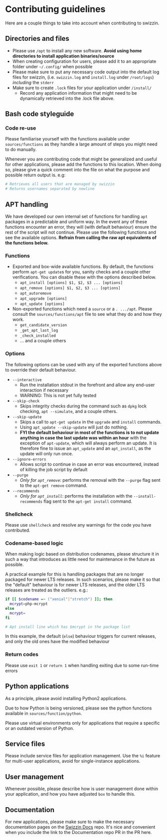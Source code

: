 # Contributing guidelines
Here are a couple things to take into account when contributing to swizzin.

## Directories and files
- Please use `/opt` to install any new software. **Avoid using home directories to install application binaries/source**
- When creating configuration for users, please add it to an appropriate folder under `~/.config/` when possible
- Please make sure to put any necessary code output into the default log files for swizzin, (i.e. `swizzin.log` and `install.log` under `/root/logs`) *including* the `stderr`
- Make sure to create `.lock` files for your application under `/install/`
  - Record any application information that might need to be dynamically retrieved into the .lock file above.

## Bash code styleguide
### Code re-use
Please familiarise yourself with the functions available under `sources/functions` as they handle a large amount of steps you might need to do manually.

Whenever you are contributing code that might be generalized and useful for other applications, please add the functions to this location. When doing so, please give a quick comment into the file on what the purpose and possible return output is. e.g:
```bash
# Retrieves all users that are managed by swizzin
# Returns usernames separated by newline
```

## APT handling
We have developed our own internal set of functions for handling `apt` packages in a predictable and uniform way. In the event any of these functions encounter an error, they will (with default behaviour) ensure the rest of the script will not continue. Please use the following functions and see the available options. **Refrain from calling the raw apt equivalents of the functions below.** 

### Functions
* Exported and box-wide available functions. By default, the functions perform `apt-get update`s for you, sanity checks and a couple other verifications. You can disable these with the options described below.
  * `apt_install [options] $1, $2, $3 ... [options]`
  * `apt_remove [options] $1, $2, $3 ... [options]`
  * `apt_autoremove`
  * `apt_upgrade [options]`
  * `apt_update [options]`
* Non-exported functions which need a `source` or a `. .../apt`. Please consult the `sources/functions/apt` file to see what they do and how they work.
  * `get_candidate_version`
  * `_get_apt_last_log`
  * `_check_installed`
  * ... and a couple others

### Options
The following options can be used with any of the exported functions above to override their default behaviour.

* `--interactive`
  * Run the installation stdout in the forefront and allow any end-user interaction if necessary
  * WARNING: This is not yet fully tested
* `--skip-check`
  * Skips integrity checks during the command such as `dpkg` lock checking, `apt --simulate`, and a couple others.
* `--skip-update`
  * Skips a call to `apt-get update` in the `upgrade` and `install` commands.
  * Using `apt_update --skip-update` will just do nothing.
  * **FYI the default behaviour in most of the functions is to not update anything in case the last update was within an hour** with the exception of `apt-update`, which will always perform an update. It is therefore fine to issue an `apt_update` and an `apt_install`, as the update will only run once.
* `--ignore-errors`
  * Allows script to continue in case an error was encountered, instead of killing the job script by default
* `--purge`
  * _Only for `apt_remove`_: performs the removal with the `--purge` flag sent to the `apt-get remove` command.
* `--recommends`
  * _Only for `apt_install`_: performs the installation with the `--install-recommends` flag sent to the `apt-get install` command.


### Shellcheck
Please use `shellcheck` and resolve any warnings for the code you have contributed.
### Codename-based logic
When making logic based on distribution codenames, please structure it in such a way that introduces as little need for maintenance in the future as possible.

A practical example for this is handling packages that are no longer packaged for newer LTS releases. In such scenarios, please make it so that the "default" behaviour is for newer LTS releases, and the older LTS releases are treated as the outliers. e.g.:
```bash
if [[ $codename =~ ("xenial"|"stretch") ]]; then
  mcrypt=php-mcrypt
else
  mcrypt=
fi

# Apt install line which has $mcrypt in the package list

```
In this example, the default (`else`) behaviour triggers for current releases, and only the old ones have the modified behaviour

### Return codes
Please use `exit 1` or `return 1` when handling exiting due to some run-time errors

## Python applications
As a principle, please avoid installing Python2 applications. 

Due to how Python is being versioned, please see the python functions available in `sources/function/python`.

Please use virtual environments only for applications that require a specific or an outdated version of Python.

## Service files
Please include service files for application management. Use the `%i` feature for multi-user applications, avoid for single-instance applications.

## User management
Whenever possible, please describe how is user management done within your application, and how you have adjusted `box` to handle this.

## Documentation
For new applications, please make sure to make the necessary documentation pages on the [Swizzin Docs](https://github.com/liaralabs/docs.swizzin.ltd) repo. It's nice and convenient when you include the link to the Documentation repo PR in the PR here.

